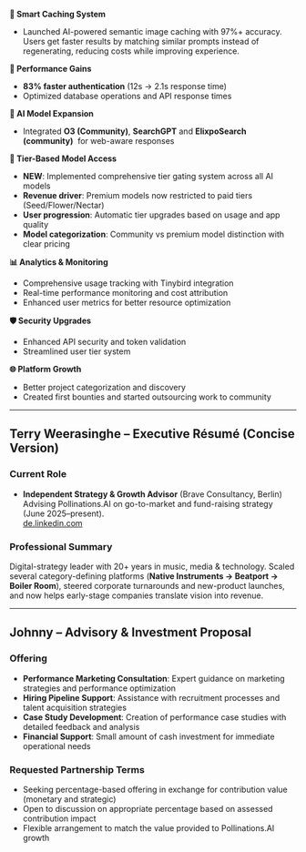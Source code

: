 **🧠 Smart Caching System**
- Launched AI-powered semantic image caching with 97%+ accuracy. Users get faster results by matching similar prompts instead of regenerating, reducing costs while improving experience.

**🚀 Performance Gains**
* **83% faster authentication** (12s → 2.1s response time)
* Optimized database operations and API response times

**🤖 AI Model Expansion**
* Integrated **O3 (Community)**, **SearchGPT** and **ElixpoSearch (community)**  for web-aware responses

**🎯 Tier-Based Model Access**
* **NEW**: Implemented comprehensive tier gating system across all AI models
* **Revenue driver**: Premium models now restricted to paid tiers (Seed/Flower/Nectar)
* **User progression**: Automatic tier upgrades based on usage and app quality
* **Model categorization**: Community vs premium model distinction with clear pricing

**📊 Analytics & Monitoring**
* Comprehensive usage tracking with Tinybird integration
* Real-time performance monitoring and cost attribution
* Enhanced user metrics for better resource optimization

**🛡️ Security Upgrades**
* Enhanced API security and token validation
* Streamlined user tier system

**🌐 Platform Growth**
* Better project categorization and discovery
* Created first bounties and started outsourcing work to community

---

## Terry Weerasinghe – Executive Résumé (Concise Version)

### Current Role
- **Independent Strategy & Growth Advisor** (Brave Consultancy, Berlin)  
  Advising Pollinations.AI on go-to-market and fund-raising strategy (June 2025–present).  
  [de.linkedin.com](https://de.linkedin.com)

### Professional Summary
Digital-strategy leader with 20+ years in music, media & technology. Scaled several category-defining platforms (**Native Instruments → Beatport → Boiler Room**), steered corporate turnarounds and new-product launches, and now helps early-stage companies translate vision into revenue.

---

## Johnny – Advisory & Investment Proposal

### Offering
- **Performance Marketing Consultation**: Expert guidance on marketing strategies and performance optimization
- **Hiring Pipeline Support**: Assistance with recruitment processes and talent acquisition strategies  
- **Case Study Development**: Creation of performance case studies with detailed feedback and analysis
- **Financial Support**: Small amount of cash investment for immediate operational needs

### Requested Partnership Terms
- Seeking percentage-based offering in exchange for contribution value (monetary and strategic)
- Open to discussion on appropriate percentage based on assessed contribution impact
- Flexible arrangement to match the value provided to Pollinations.AI growth

